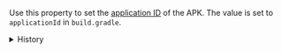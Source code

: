 Use this property to set the
<a href='https://developer.android.com/studio/build/application-id'>application
ID</a> of the APK. The value is set to `applicationId` in `build.gradle`.

<details>
<summary>History</summary>

- [[0.1.25](https://github.com/microsoft/react-native-test-app/releases/tag/0.1.25)]
  Added

</details>
